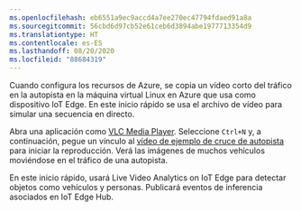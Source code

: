 ```yaml
---
ms.openlocfilehash: eb6551a9ec9accd4a7ee270ec47794fdaed91a8a
ms.sourcegitcommit: 56cbd6d97cb52e61ceb6d3894abe1977713354d9
ms.translationtype: HT
ms.contentlocale: es-ES
ms.lasthandoff: 08/20/2020
ms.locfileid: "88684319"
---
```

Cuando configura los recursos de Azure, se copia un vídeo corto del tráfico en la autopista en la máquina virtual Linux en Azure que usa como dispositivo IoT Edge. En este inicio rápido se usa el archivo de vídeo para simular una secuencia en directo.

Abra una aplicación como [VLC Media Player](https://www.videolan.org/vlc/). Seleccione `Ctrl+N` y, a continuación, pegue un vínculo al [vídeo de ejemplo de cruce de autopista](https://lvamedia.blob.core.windows.net/public/camera-300s.mkv) para iniciar la reproducción. Verá las imágenes de muchos vehículos moviéndose en el tráfico de una autopista.

En este inicio rápido, usará Live Video Analytics on IoT Edge para detectar objetos como vehículos y personas. Publicará eventos de inferencia asociados en IoT Edge Hub.
